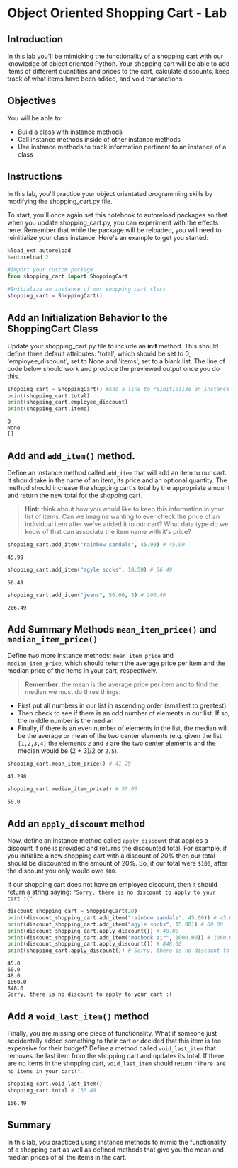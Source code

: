 
# Object Oriented Shopping Cart - Lab

## Introduction
In this lab you'll be mimicking the functionality of a shopping cart with our knowledge of object oriented Python. Your shopping cart will be able to add items of different quantities and prices to the cart, calculate discounts, keep track of what items have been added, and void transactions.

## Objectives

You will be able to:

* Build a class with instance methods
* Call instance methods inside of other instance methods
* Use instance methods to track information pertinent to an instance of a class

## Instructions

In this lab, you'll practice your object orientated programming skills by modifying the shopping_cart.py file.

To start, you'll once again set this notebook to autoreload packages so that when you update shopping_cart.py, you can experiment with the effects here. Remember that while the package will be reloaded, you will need to reinitialize your class instance. Here's an example to get you started:


```python
%load_ext autoreload
%autoreload 2
```


```python
#Import your custom package
from shopping_cart import ShoppingCart
```


```python
#Initialize an instance of our shopping cart class
shopping_cart = ShoppingCart()
```

## Add an Initialization Behavior to the ShoppingCart Class

Update your shopping_cart.py file to include an __init__ method. This should define three default attributes: 'total', which should be set to 0, 'employee_discount', set to None and 'items', set to a blank list. The line of code below should work and produce the previewed output once you do this.


```python
shopping_cart = ShoppingCart() #Add a line to reinitialize an instance of the class
print(shopping_cart.total)
print(shopping_cart.employee_discount)
print(shopping_cart.items)
```

    0
    None
    []


## Add and `add_item()` method.

Define an instance method called `add_item` that will add an item to our cart. It should take in the name of an item, its price and an optional quantity. The method should increase the shopping cart's total by the appropriate amount and return the new total for the shopping cart.

> **Hint:** think about how you would like to keep this information in your list of items. Can we imagine wanting to ever check the price of an individual item after we've added it to our cart? What data type do we know of that can associate the item name with it's price?


```python
shopping_cart.add_item("rainbow sandals", 45.99) # 45.99
```




    45.99




```python
shopping_cart.add_item("agyle socks", 10.50) # 56.49
```




    56.49




```python
shopping_cart.add_item("jeans", 50.00, 3) # 206.49
```




    206.49



## Add Summary Methods `mean_item_price()` and `median_item_price()` 

Define two more instance methods: `mean_item_price` and `median_item_price`, which should return the average price per item and the median price of the items in your cart, respectively. 

> **Remember:** the mean is the average price per item and to find the median we must do three things:
* First put all numbers in our list in ascending order (smallest to greatest)
* Then check to see if there is an odd number of elements in our list. If so, the middle number is the median
* Finally, if there is an even number of elements in the list, the median will be the average or mean of the two center elements (e.g. given the list `[1,2,3,4]` the elements `2` and `3` are the two center elements and the median would be (2 + 3)/2 or `2.5`).


```python
shopping_cart.mean_item_price() # 41.29
```




    41.298




```python
shopping_cart.median_item_price() # 50.00
```




    50.0



## Add an `apply_discount` method

Now, define an instance method called `apply_discount` that applies a discount if one is provided and returns the discounted total. For example, if you initialize a new shopping cart with a discount of 20% then our total should be discounted in the amount of 20%. So, if our total were `$100`, after the discount you only would owe `$80`.

If our shopping cart does not have an employee discount, then it should return a string saying: `"Sorry, there is no discount to apply to your cart :("`


```python
discount_shopping_cart = ShoppingCart(20)
print(discount_shopping_cart.add_item("rainbow sandals", 45.00)) # 45.00
print(discount_shopping_cart.add_item("agyle socks", 15.00)) # 60.00
print(discount_shopping_cart.apply_discount()) # 48.00
print(discount_shopping_cart.add_item("macbook air", 1000.00)) # 1060.00
print(discount_shopping_cart.apply_discount()) # 848.00
print(shopping_cart.apply_discount()) # Sorry, there is no discount to apply to your cart :(
```

    45.0
    60.0
    48.0
    1060.0
    848.0
    Sorry, there is no discount to apply to your cart :(


## Add a `void_last_item()` method

Finally, you are missing one piece of functionality. What if someone just accidentally added something to their cart or decided that this item is too expensive for their budget? Define a method called `void_last_item` that removes the last item from the shopping cart and updates its total.  If there are no items in the shopping cart, `void_last_item` should return `"There are no items in your cart!"`.


```python
shopping_cart.void_last_item()
shopping_cart.total # 156.49
```




    156.49



## Summary
In this lab, you practiced using instance methods to mimic the functionality of a shopping cart as well as defined methods that give you the mean and median prices of all the items in the cart. 
